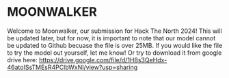 # MOONWALKER

Welcome to Moonwalker, our submission for Hack The North 2024! 
This will be updated later, but for now, it is important to note that our model cannot be updated to Github becuase the file is over 25MB.
If you would like the file to try the model out yourself, let me know! Or try to download it from google drive here: https://drive.google.com/file/d/1H8s3QeHdx-46atoISsTMEsR4PClbWxNI/view?usp=sharing
